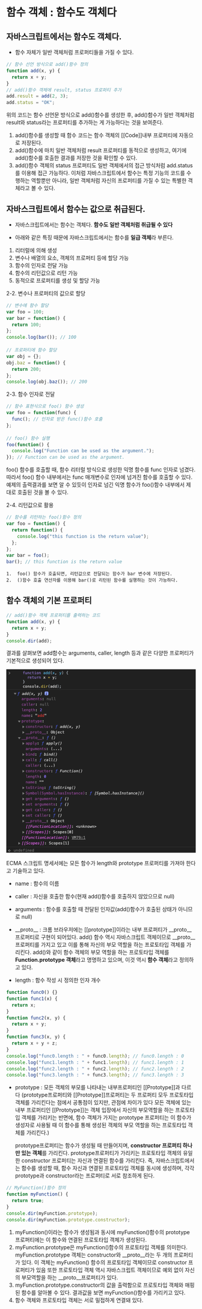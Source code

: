 # 함수 객체 : 함수도 객체다

## 자바스크립트에서는 함수도 객체다.

- 함수 자체가 일반 객체처럼 프로퍼티들을 가질 수 있다.

```javascript
// 함수 선언 방식으로 add()함수 정의
function add(x, y) {
  return x + y;
}
// add()함수 객체에 result, status 프로퍼티 추가
add.result = add(2, 3);
add.status = "OK";
```

위의 코드는 함수 선언문 방식으로 add()함수를 생성한 후, add()함수가 일반 객체처럼 result와 status라는 프로퍼티를 추가하는 게 가능하다는 것을 보여준다.

1. add()함수를 생성할 때 함수 코드는 함수 객체의 [[Code]]내부 프로퍼티에 자동으로 저장된다.
2. add()함수에 마치 일반 객체처럼 result 프로퍼티를 동적으로 생성하고, 여기에 add()함수를 호출한 결과를 저장한 것을 확인할 수 있다.
3. add()함수 객체의 status 프로퍼티도 일반 객체에서의 접근 방식처럼 add.status를 이용해 접근 가능하다.
   이처럼 자바스크립트에서 함수는 특정 기능의 코드를 수행하는 역할뿐만 아니라, 일반 객체처럼 자신의 프로퍼티를 가질 수 있는 특별한 객체라고 볼 수 있다.

## 자바스크립트에서 함수는 값으로 취급된다.

- 자바스크립트에서는 함수는 객체다. **함수도 일반 객체처럼 취급될 수 있다**

- 아래와 같은 특징 때문에 자바스크립트에서는 함수를 **일급 객체**라 부른다.

1. 리터럴에 의해 생성
2. 변수나 배열의 요소, 객체의 프로퍼티 등에 할당 가능
3. 함수의 인자로 전달 가능
4. 함수의 리턴값으로 리턴 가능
5. 동적으로 프로퍼티를 생성 및 할당 가능

2-2. 변수나 프로퍼티의 값으로 할당

```javascript
// 변수에 함수 할당
var foo = 100;
var bar = function() {
  return 100;
};
console.log(bar()); // 100

// 프로퍼티에 함수 할당
var obj = {};
obj.baz = function() {
  return 200;
};
console.log(obj.baz()); // 200
```

2-3. 함수 인자로 전달

```javascript
// 함수 표현식으로 foo() 함수 생성
var foo = function(func) {
  func(); // 인자로 받은 func()함수 호출
};

// foo() 함수 실행
foo(function() {
  console.log("Function can be used as the argument.");
}); // Function can be used as the argument.
```

foo() 함수를 호출할 때, 함수 리터럴 방식으로 생성한 익명 함수를 func 인자로 넘겼다. 따라서 foo() 함수 내부에서는 func 매개변수로 인자에 넘겨진 함수를 호출할 수 있다.
예제의 출력결과를 보면 알 수 있듯이 인자로 넘긴 익명 함수가 foo()함수 내부에서 제대로 호출된 것을 볼 수 있다.

2-4. 리턴값으로 활용

```javascript
// 함수를 리턴하는 foo()함수 정의
var foo = function() {
  return function() {
    console.log("this function is the return value");
  };
};
var bar = foo();
bar(); // this function is the return value
```

    1.  foo() 함수가 호출되면, 리턴값으로 전달되는 함수가 bar 변수에 저장된다.
    2.  ()함수 호출 연산자를 이용해 bar()로 리턴된 함수를 실행하는 것이 가능하다.

## 함수 객체의 기본 프로퍼티

```javascript
// add()함수 객체 프로퍼티를 출력하는 코드
function add(x, y) {
  return x + y;
}
console.dir(add);
```

결과를 살펴보면 add함수는 arguments, caller, length 등과 같은 다양한 프로퍼티가 기본적으로 생성되어 있다.

![프로퍼티](addFnProperty.jpg)

ECMA 스크립트 명세서에는 모든 함수가 length와 prototype 프로퍼티를 가져야 한다고 기술하고 있다.

- name : 함수의 이름
- caller : 자신을 호출한 함수(현재 add()함수를 호출하지 않았으므로 null)
- arguments : 함수를 호출할 때 전달된 인자값(add()함수가 호출된 상태가 아니므로 null)
- \_\_proto\_\_ : 크롬 브라우저에는 [[prototype]]이라는 내부 프로퍼티가 \_\_proto\_\_프로퍼티로 구현이 되어있다.
  add() 함수 역시 자바스크립트 객체이므로 \_\_proto\_\_프로퍼티를 가지고 있고 이를 통해 자신의 부모 역할을 하는 프로토타입 객체를 가리킨다.
  add()와 같이 함수 객체의 부모 역할을 하는 프로토타입 객체를 **Function.prototype 객체**라고 명명하고 있으며, 이것 역시 **함수 객체**라고 정의하고 있다.

- length : 함수 작성 시 정의한 인자 개수

```javascript
function func0() {}
function func1(x) {
  return x;
}
function func2(x, y) {
  return x + y;
}
function func3(x, y) {
  return x + y + z;
}
console.log("func0.length : " + func0.length); // func0.length : 0
console.log("func1.length : " + func1.length); // func1.length : 1
console.log("func2.length : " + func2.length); // func2.length : 2
console.log("func3.length : " + func3.length); // func3.length : 3
```

- prototype :
  모든 객체의 부모를 나타내는 내부프로퍼티인 [[Prototype]]과 다르다
  (prototype프로퍼티와 [[Prototype]]프로퍼티는 두 프로퍼티 모두 프로토타입 객체를 가리킨다는 점에서 공통점이 있지만, 관점에 차이가 있다
  모든 객체에 있는 내부 프로퍼티인 [[Prototype]]는 객체 입장에서 자신의 부모역할을 하는 프로토타입 객체를 가리키는 반면에, 함수 객체가 가지는 prototype 프로퍼티는
  이 함수가 생성자로 사용될 때 이 함수를 통해 생성된 객체의 부모 역할을 하는 프로토타입 객체를 가리킨다.)

  prototype프로퍼티는 함수가 생성될 때 만들어지며, **constructor 프로퍼티 하나만 있는 객체**를 가리킨다.
  prototype프로퍼티가 가리키는 프로토타입 객체의 유일한 constructor 프로퍼티는 자신과 연결된 함수를 가리킨다.
  즉, 자바스크립트에서는 함수를 생성할 때, 함수 자신과 연결된 프로토타입 객체를 동시에 생성하며, 각각 prototype과 constructor라는 프로퍼티로 서로 참조하게 된다.

```javascript
// MyFunction()함수 정의
function myFunction() {
  return true;
}
console.dir(myFunction.prototype);
console.dir(myFunction.prototype.constructor);
```

1. myFunction()이라는 함수가 생성됨과 동시에 myFunction()함수의 prototype 프로퍼티에는 이 함수와 연결된 프로토타입 객체가 생성된다.
2. myFunction.prototype은 myFunction()함수의 프로토타입 객체를 의미한다.
   myFunction.prototype 객체는 constructor와 \_\_proto\_\_라는 두 개의 프로퍼티가 있다. 이 객체는 myFunction() 함수의 프로토타입 객체이므로 constructor 프로퍼티가 있음
   또한 프로토타입 객체 역시 자바스크립트 객체이므로 예외 없이 자신의 부모역할을 하는 \_\_proto\_\_프로퍼티가 있다.
3. myFunction.prototype.constructor의 값을 출력함으로 프로토타입 객체와 매핑된 함수를 알아볼 수 있다. 결과값을 보면 myFunction()함수를 가리키고 있다.
4. 함수 객체와 프로토타입 객체는 서로 밀접하게 연결돼 있다.
